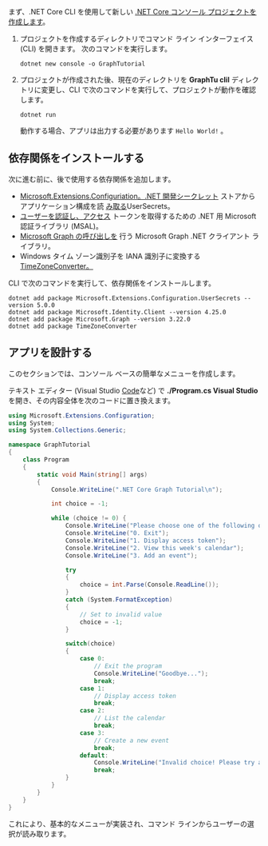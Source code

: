 <!-- markdownlint-disable MD002 MD041 -->

まず、.NET Core CLI を使用して新しい [.NET Core コンソール プロジェクトを作成します](/dotnet/core/tools/)。

1. プロジェクトを作成するディレクトリでコマンド ライン インターフェイス (CLI) を開きます。 次のコマンドを実行します。

    ```Shell
    dotnet new console -o GraphTutorial
    ```

1. プロジェクトが作成された後、現在のディレクトリを **GraphTu clil** ディレクトリに変更し、CLI で次のコマンドを実行して、プロジェクトが動作を確認します。

    ```Shell
    dotnet run
    ```

    動作する場合、アプリは出力する必要があります `Hello World!` 。

## <a name="install-dependencies"></a>依存関係をインストールする

次に進む前に、後で使用する依存関係を追加します。

- [Microsoft.Extensions.Configuriation。.NET 開発シークレット](https://github.com/aspnet/extensions) ストアからアプリケーション構成を読 [み取る](https://docs.microsoft.com/aspnet/core/security/app-secrets)UserSecrets。
- [ユーザーを認証し、アクセス](https://github.com/AzureAD/microsoft-authentication-library-for-dotnet) トークンを取得するための .NET 用 Microsoft 認証ライブラリ (MSAL)。
- [Microsoft Graph の呼び出しを](https://github.com/microsoftgraph/msgraph-sdk-dotnet) 行う Microsoft Graph .NET クライアント ライブラリ。
- Windows タイム ゾーン識別子を IANA 識別子に変換する[TimeZoneConverter。](https://github.com/mj1856/TimeZoneConverter)

CLI で次のコマンドを実行して、依存関係をインストールします。

```Shell
dotnet add package Microsoft.Extensions.Configuration.UserSecrets --version 5.0.0
dotnet add package Microsoft.Identity.Client --version 4.25.0
dotnet add package Microsoft.Graph --version 3.22.0
dotnet add package TimeZoneConverter
```

## <a name="design-the-app"></a>アプリを設計する

このセクションでは、コンソール ベースの簡単なメニューを作成します。

テキスト エディター (Visual Studio [Code](https://code.visualstudio.com/)など) で **./Program.cs Visual Studio** を開き、その内容全体を次のコードに置き換えます。

```csharp
using Microsoft.Extensions.Configuration;
using System;
using System.Collections.Generic;

namespace GraphTutorial
{
    class Program
    {
        static void Main(string[] args)
        {
            Console.WriteLine(".NET Core Graph Tutorial\n");

            int choice = -1;

            while (choice != 0) {
                Console.WriteLine("Please choose one of the following options:");
                Console.WriteLine("0. Exit");
                Console.WriteLine("1. Display access token");
                Console.WriteLine("2. View this week's calendar");
                Console.WriteLine("3. Add an event");

                try
                {
                    choice = int.Parse(Console.ReadLine());
                }
                catch (System.FormatException)
                {
                    // Set to invalid value
                    choice = -1;
                }

                switch(choice)
                {
                    case 0:
                        // Exit the program
                        Console.WriteLine("Goodbye...");
                        break;
                    case 1:
                        // Display access token
                        break;
                    case 2:
                        // List the calendar
                        break;
                    case 3:
                        // Create a new event
                        break;
                    default:
                        Console.WriteLine("Invalid choice! Please try again.");
                        break;
                }
            }
        }
    }
}
```

これにより、基本的なメニューが実装され、コマンド ラインからユーザーの選択が読み取ります。
